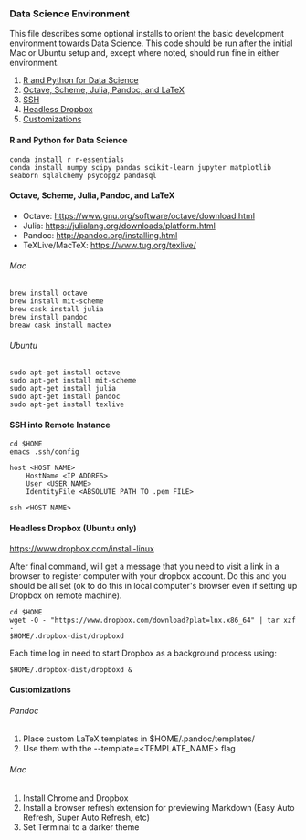 

### Data Science Environment

This file describes some optional installs to orient the basic development environment towards Data Science. This code should be run after the initial Mac or Ubuntu setup and, except where noted, should run fine in either environment.

1. [R and Python for Data Science](#core) 
2. [Octave, Scheme, Julia, Pandoc, and LaTeX](#extra) 
3. [SSH](#ssh) 
4. [Headless Dropbox](#dropbox)
5. [Customizations](#customize)


#### R and Python for Data Science <a id='core'></a>

```
conda install r r-essentials
conda install numpy scipy pandas scikit-learn jupyter matplotlib seaborn sqlalchemy psycopg2 pandasql 
```


#### Octave, Scheme, Julia, Pandoc, and LaTeX <a id='extra'></a>

- Octave: <https://www.gnu.org/software/octave/download.html>
- Julia: <https://julialang.org/downloads/platform.html>
- Pandoc: <http://pandoc.org/installing.html>
- TeXLive/MacTeX: <https://www.tug.org/texlive/>


###### Mac

```
brew install octave
brew install mit-scheme
brew cask install julia
brew install pandoc
breaw cask install mactex
```


###### Ubuntu

```
sudo apt-get install octave
sudo apt-get install mit-scheme
sudo apt-get install julia
sudo apt-get install pandoc
sudo apt-get install texlive
```


#### SSH into Remote Instance <a id='ssh'></a>

```
cd $HOME
emacs .ssh/config
```

```
host <HOST NAME>
    HostName <IP ADDRES>
    User <USER NAME>
    IdentityFile <ABSOLUTE PATH TO .pem FILE>
```

```
ssh <HOST NAME>
```


#### Headless Dropbox (Ubuntu only) <a id='dropbox'></a>

<https://www.dropbox.com/install-linux>

After final command, will get a message that you need to visit a link in a browser to register computer with your dropbox account. Do this and you should be all set (ok to do this in local computer's browser even if setting up Dropbox on remote machine).

```
cd $HOME
wget -O - "https://www.dropbox.com/download?plat=lnx.x86_64" | tar xzf -
$HOME/.dropbox-dist/dropboxd
```

Each time log in need to start Dropbox as a background process using:

```
$HOME/.dropbox-dist/dropboxd &
```


#### Customizations <a id='customize'></a>

###### Pandoc
1. Place custom LaTeX templates in $HOME/.pandoc/templates/
2. Use them with the --template=<TEMPLATE_NAME> flag


###### Mac

1. Install Chrome and Dropbox
2. Install a browser refresh extension for previewing Markdown (Easy Auto Refresh, Super Auto Refresh, etc)
3. Set Terminal to a darker theme
